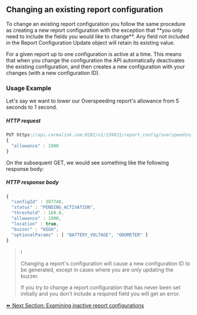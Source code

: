 <h2>Changing an existing report configuration</h2>  
To change an existing report configuration you follow the same procedure as creating a new report configuration with the exception that **you only need to include the fields you would like to change**. Any field not included in the Report Configuration Update object will retain its existing value.  

For a given report up to one configuration is active at a time. This means that when you change the configuration the API automatically deactivates the existing configuration, and then creates a new configuration with your changes (with a new configuration ID).  


### Usage Example  
Let's say we want to lower our Overspeeding report's allowance from 5 seconds to 1 second.  

##### HTTP request
```javascript
PUT https://api.carmalink.com:8282/v1/159821/report_config/overspeeding
{
  "allowance" : 1000
}
```
On the subsequent GET, we would see something like the following response body:

##### HTTP response body
```javascript
{
  "configId" : 397748,
  "status" : "PENDING_ACTIVATION",
  "threshold" : 160.0,
  "allowance" : 1000,
  "location" : true,
  "buzzer" : "HIGH",
  "optionalParams" : [ "BATTERY_VOLTAGE", "ODOMETER" ]
}
```

> :information_source:   
>
> Changing a report's configuration will cause a new configuration ID to be generated, except in cases where you are only updating the buzzer.  
>
> If you try to change a report configuration that has never been set initially and you don't include a required field you will get an error.  


[:fast_forward: Next Section: Examining inactive report configurations](/examiningInactive.md)
